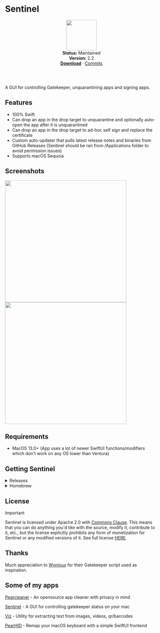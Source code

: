 # Sentinel
<p align="center">
  <img src="https://github.com/alienator88/Sentinel/assets/6263626/2c3d699d-eea6-49db-8a7d-cc66e0ce9b97" width="100" height="100" />
   <br />
   <strong>Status: </strong>Maintained 
   <br />
   <strong>Version: </strong>2.2
   <br />
   <a href="https://github.com/alienator88/Sentinel/releases"><strong>Download</strong></a>
    · 
   <a href="https://github.com/alienator88/Sentinel/commits">Commits</a>
   <br />
   <br />
</p>
</br>

A GUI for controlling Gatekeeper, unquarantining apps and signing apps.


## Features
- 100% Swift
- Can drop an app in the drop target to unquarantine and optionally auto-open the app after it is unquarantined
- Can drop an app in the drop target to ad-hoc self sign and replace the certificate
- Custom auto-updater that pulls latest release notes and binaries from GitHub Releases (Sentinel should be ran from /Applications folder to avoid permission issues)
- Supports macOS Sequoia



## Screenshots

<img src="https://github.com/user-attachments/assets/913d8415-1d79-48fa-b25c-034cb954d9ba" align="left" width="400" />

<img src="https://github.com/user-attachments/assets/062d1aa5-cb21-4bce-9d26-1f7d8ca85f30" align="center" width="400" />

## Requirements
- MacOS 13.0+ (App uses a lot of newer SwiftUI functions/modifiers which don't work on any OS lower than Ventura)

## Getting Sentinel

<details>
  <summary>Releases</summary>

> Pre-compiled, always up-to-date versions are available from my releases page.
</details>

<details>
  <summary>Homebrew</summary>
   
> Execute the following command to install via Homebrew:
```
brew install alienator88/homebrew-cask/sentinel-app
```
</details>


## License
> [!IMPORTANT]
> Sentinel is licensed under Apache 2.0 with [Commons Clause](https://commonsclause.com/). This means that you can do anything you'd like with the source, modify it, contribute to it, etc., but the license explicitly prohibits any form of monetization for Sentinel or any modified versions of it. See full license [HERE](https://github.com/alienator88/Sentinel/blob/main/LICENSE.md)
> 

## Thanks

Much appreciation to [Wynioux]([https://freemacsoft.net/appcleaner/](https://github.com/wynioux/macOS-GateKeeper-Helper)) for their Gatekeeper script used as inspiration.

## Some of my apps

[Pearcleaner](https://github.com/alienator88/Pearcleaner) - An opensource app cleaner with privacy in mind

[Sentinel](https://github.com/alienator88/Sentinel) - A GUI for controlling gatekeeper status on your mac

[Viz](https://github.com/alienator88/Viz) - Utility for extracting text from images, videos, qr/barcodes

[PearHID](https://github.com/alienator88/PearHID) - Remap your macOS keyboard with a simple SwiftUI frontend
